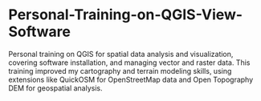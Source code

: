 # Personal-Training-on-QGIS-View-Software
Personal training on QGIS for spatial data analysis and visualization, covering software installation, and managing vector and raster data. This training improved my cartography and terrain modeling skills, using extensions like QuickOSM for OpenStreetMap data and Open Topography DEM for geospatial analysis.
